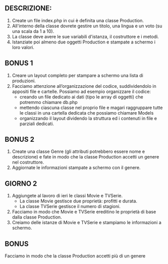 ## DESCRIZIONE:

1.  Create un file index.php in cui è definita una classe Production.
2.  All'interno della classe dovrete gestire un titolo, una lingua e un voto (su una scala da 1 a 10).
3.  La classe deve avere le sue variabili d'istanza, il costruttore e i metodi.
4.  Istanziate poi almeno due oggetti Production e stampate a schermo i loro valori.

## BONUS 1

1.  Creare un layout completo per stampare a schermo una lista di produzioni.
2.  Facciamo attenzione all’organizzazione del codice, suddividendolo in appositi file e cartelle. Possiamo ad esempio organizzare il codice:
    - creando un file dedicato ai dati (tipo le array di oggetti) che potremmo chiamare db.php
    - mettendo ciascuna classe nel proprio file e magari raggruppare tutte le classi in una cartella dedicata che possiamo chiamare Models
    - organizzando il layout dividendo la struttura ed i contenuti in file e parziali dedicati.

## BONUS 2

1.  Create una classe Genre (gli attributi potrebbero essere nome e descrizione) e fate in modo che la classe Production accetti un genere nel costruttore.
2.  Aggiornate le informazioni stampate a schermo con il genere.

## GIORNO 2

1. Aggiungete al lavoro di ieri le classi Movie e TVSerie.
   - La classe Movie gestisce due proprietà: profitti e durata.
   - La classe TVSerie gestisce il numero di stagioni.
2. Facciamo in modo che Movie e TVSerie ereditino le proprietà di base dalla classe Production.
3. Creiamo delle istanze di Movie e TVSerie e stampiamo le informazioni a schermo.

## BONUS

Facciamo in modo che la classe Production accetti più di un genere
